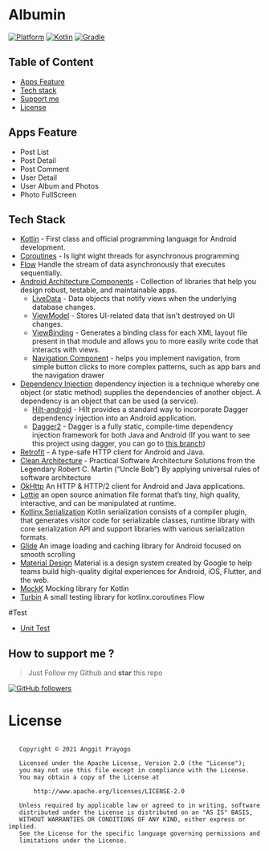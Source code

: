 
# Albumin
 [![Platform](https://img.shields.io/badge/platform-Android-green.svg)](http://developer.android.com/index.html) [![Kotlin](https://img.shields.io/badge/kotlin-1.4.21-orange.svg)](http://kotlinlang.org) [![Gradle](https://img.shields.io/badge/gradle-4.0.0-%2366DCB8.svg)](https://developer.android.com/studio/releases/gradle-plugin)

## Table of Content
- [Apps Feature](#apps-feature)
- [Tech stack](#built-with)
- [Support me](#How-to-support-me-?-)
- [License](#license)

## Apps Feature
- Post List
- Post Detail
- Post Comment
- User Detail
- User Album and Photos
- Photo FullScreen

## Tech Stack
- [Kotlin](https://kotlinlang.org/) - First class and official programming language for Android development.
- [Coroutines](https://kotlinlang.org/docs/reference/coroutines-overview.html) - Is light wight threads for asynchronous programming
- [Flow](https://developer.android.com/kotlin/flow) Handle the stream of data asynchronously that executes sequentially.
- [Android Architecture Components](https://developer.android.com/topic/libraries/architecture) - Collection of libraries that help you design robust, testable, and maintainable apps.
   - [LiveData](https://developer.android.com/topic/libraries/architecture/livedata) - Data objects that notify views when the underlying database changes.
   - [ViewModel](https://developer.android.com/topic/libraries/architecture/viewmodel) - Stores UI-related data that isn't destroyed on UI changes.
   - [ViewBinding](https://developer.android.com/topic/libraries/view-binding) - Generates a binding class for each XML layout file present in that module and allows you to more easily write code that interacts with views.
   - [Navigation Component](https://developer.android.com/guide/navigation) -  helps you implement navigation, from simple button clicks to more complex patterns, such as app bars and the navigation drawer
- [Dependency Injection](https://developer.android.com/training/dependency-injection) dependency injection is a technique whereby one object (or static method) supplies the dependencies of another object. A dependency is an object that can be used (a service).
    - [Hilt-android](https://dagger.dev/hilt/) - Hilt provides a standard way to incorporate Dagger dependency injection into an Android application.
    - [Dagger2](https://dagger.dev/dev-guide/) - Dagger is a fully static, compile-time dependency injection framework for both Java and Android (If you want to see this project using dagger, you can go to [this branch](https://github.com/Aditprayogo/GithubUsers/tree/old-dagger))
- [Retrofit](https://square.github.io/retrofit/) - A type-safe HTTP client for Android and Java.
- [Clean Architecture](https://blog.cleancoder.com/uncle-bob/2012/08/13/the-clean-architecture.html/) - Practical Software Architecture Solutions from the Legendary Robert C. Martin (“Uncle Bob”) By applying universal rules of software architecture
- [OkHttp](http://square.github.io/okhttp/) An HTTP & HTTP/2 client for Android and Java applications.
- [Lottie](https://lottiefiles.com/) an open source animation file format that’s tiny, high quality, interactive, and can be manipulated at runtime.
- [Kotlinx Serialization](https://github.com/google/gson) Kotlin serialization consists of a compiler plugin, that generates visitor code for serializable classes, runtime library with core serialization API and support libraries with various serialization formats.
- [Glide](https://github.com/bumptech/glide) An image loading and caching library for Android focused on smooth scrolling
- [Material Design](https://material.io/develop/android/docs/getting-started) Material is a design system created by Google to help teams build high-quality digital experiences for Android, iOS, Flutter, and the web.
- [MockK](https://mockk.io/) Mocking library for Kotlin
- [Turbin](https://github.com/cashapp/turbine) A small testing library for kotlinx.coroutines Flow

#Test
- [Unit Test](https://developer.android.com/training/testing/unit-testing/) 


## How to support me ?
> Just Follow my Github and **star** this repo

<a href="https://github.com/anggit97" target="blank">![GitHub followers](https://img.shields.io/github/followers/anggit97?style=social)</a>


# License
```

   Copyright © 2021 Anggit Prayogo

   Licensed under the Apache License, Version 2.0 (the "License");
   you may not use this file except in compliance with the License.
   You may obtain a copy of the License at

       http://www.apache.org/licenses/LICENSE-2.0

   Unless required by applicable law or agreed to in writing, software
   distributed under the License is distributed on an "AS IS" BASIS,
   WITHOUT WARRANTIES OR CONDITIONS OF ANY KIND, either express or implied.
   See the License for the specific language governing permissions and
   limitations under the License.

```


